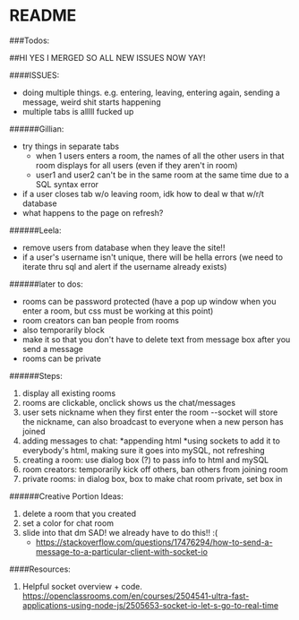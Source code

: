 # README #

###Todos:

##HI YES I MERGED SO ALL NEW ISSUES NOW YAY!

####ISSUES:
- doing multiple things. e.g. entering, leaving, entering again, sending a message, weird shit starts happening
- multiple tabs is alllll fucked up


######Gillian:
- try things in separate tabs
    - when 1 users enters a room, the names of all the other users in that room displays for all users (even if they aren't in room)
    - user1 and user2 can't be in the same room at the same time due to a SQL syntax error
- if a user closes tab w/o leaving room, idk how to deal w that w/r/t database
- what happens to the page on refresh?

######Leela:
- remove users from database when they leave the site!!
- if a user's username isn't unique, there will be hella errors (we need to iterate thru sql and alert if the username already exists)

######later to dos:
- rooms can be password protected (have a pop up window when you enter a room, but css must be working at this point)
- room creators can ban people from rooms
- also temporarily block
- make it so that you don't have to delete text from message box after you send a message
- rooms can be private

######Steps:
1. display all existing rooms
2. rooms are clickable, onclick shows us the chat/messages
3. user sets nickname when they first enter the room --socket will store the nickname, can also broadcast to everyone when a new person has joined
4. adding messages to chat:
    *appending html
    *using sockets to add it to everybody's html, making sure it goes into mySQL, not refreshing
5. creating a room: use dialog box (?) to pass info to html and mySQL
6. room creators: temporarily kick off others, ban others from joining room
7. private rooms: in dialog box, box to make chat room private, set box in

######Creative Portion Ideas:
1. delete a room that you created
2. set a color for chat room
3. slide into that dm SAD! we already have to do this!! :( 
    * https://stackoverflow.com/questions/17476294/how-to-send-a-message-to-a-particular-client-with-socket-io 

####Resources:
  1. Helpful socket overview + code. https://openclassrooms.com/en/courses/2504541-ultra-fast-applications-using-node-js/2505653-socket-io-let-s-go-to-real-time 

  



